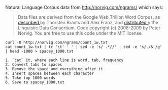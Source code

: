 Natural Language Corpus data from http://norvig.com/ngrams/ which says:

> Data files are derived from the Google Web Trillion Word Corpus, as
> [ described ](http://googleresearch.blogspot.com/2006/08/all-our-n-gram-are-belong-to-you.html)
> by Thorsten Brants and Alex Franz, and [ distributed ](http://tinyurl.com/ngrams) 
> y the Linguistic Data Consortium.  Code copyright (c) 2008-2009 by Peter Norvig.
> You are free to use this code under the MIT license.

```
curl -O http://norvig.com/ngrams/count_1w.txt
cat count_1w.txt | tr '\t' ' ' | sed -e 's/ .*//' | sed -e 's/./& /g' | head -1000 > spacey_1000.txt

1. `cat` it, where each line is word, tab, frequency
2. Convert tabs to spaces 
3. Remove the space and everything after it
4. Insert spaces between each character
5. Take top 1000 words
6. Save to spacey_1000.txt
```

